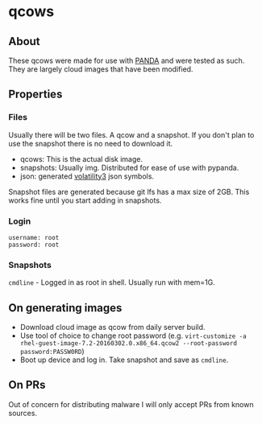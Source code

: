 # qcows

## About

These qcows were made for use with [PANDA](https://github.com/panda-re/panda) and were tested as such. They are largely cloud images that have been modified.

## Properties

### Files

Usually there will be two files. A qcow and a snapshot. If you don't plan to use the snapshot there is no need to download it.

- qcows: This is the actual disk image. 
- snapshots: Usually img. Distributed for ease of use with pypanda.
- json: generated [volatility3](https://github.com/volatilityfoundation/volatility3) json symbols.

Snapshot files are generated because git lfs has a max size of 2GB. This works fine until you start adding in snapshots.

### Login

```
username: root
password: root
```

### Snapshots

`cmdline` - Logged in as root in shell. Usually run with mem=1G.


## On generating images

- Download cloud image as qcow from daily server build.
- Use tool of choice to change root password (e.g. `virt-customize -a rhel-guest-image-7.2-20160302.0.x86_64.qcow2 --root-password password:PASSW0RD`)
- Boot up device and log in. Take snapshot and save as `cmdline`.


## On PRs

Out of concern for distributing malware I will only accept PRs from known sources.
